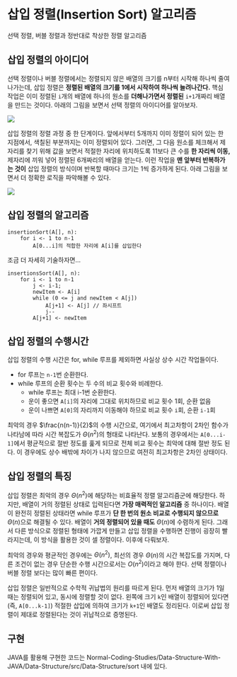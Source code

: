 # 삽입 정렬(Insertion Sort) 알고리즘
선택 정렬, 버블 정렬과 정반대로 착상한 정렬 알고리즘

## 삽입 정렬의 아이디어
선택 정렬이나 버블 정렬에서는 정렬되지 않은 배열의 크기를 n부터 시작해 하나씩 줄여나가는데, 삽입
정렬은 **정렬된 배열의 크기를 1에서 시작하여 하나씩 늘려나간다.** 핵심 작업은 이미 정렬된 `i`개의
배열에 하나의 원소를 **더해나가면서 정렬된** `i+1`개짜리 배열을 만드는 것이다. 아래의 그림을 
보면서 선택 정렬의 아이디어를 알아보자.

![](https://velog.velcdn.com/images/aoi-aoba/post/fdb07ce3-bc38-42f5-bffa-0aa75881ac6e/image.png)

삽입 정렬의 정렬 과정 중 한 단계이다. 앞에서부터 5개까지 이미 정렬이 되어 있는 한 지점에서, 색칠된
부분까지는 이미 정렬되어 있다. 그러면, 그 다음 원소를 체크해서 제자리를 찾기 위해 값을 보면서 적절한
자리에 위치하도록 11보다 큰 수를 **한 자리씩 이동,** 제자리에 끼워 넣어 정렬된 6개짜리의 배열을
얻는다. 이런 작업을 **맨 앞부터 반복하가는 것이** 삽입 정렬의 방식이며 반복할 때마다 크기는 1씩
증가하게 된다. 아래 그림을 보면서 더 정확한 로직을 파악해볼 수 있다.

![](https://velog.velcdn.com/images/aoi-aoba/post/d05afd75-72f1-4704-9765-5f97459f27d0/image.png)

## 삽입 정렬의 알고리즘
```
insertionSort(A[], n):
    for i <- 1 to n-1
        A[0...i]의 적합한 자리에 A[i]를 삽입한다
```
조금 더 자세히 기술하자면...
```
insertionsSort(A[], n):
    for i <- 1 to n-1
        j <- i-1;
        newItem <- A[i]
        while (0 <= j and newItem < A[j])
            A[j+1] <- A[j] // 좌시프트
            j--
        A[j+1] <- newItem
```

## 삽입 정렬의 수행시간
삽입 정렬의 수행 시간은 for, while 루프를 제외하면 사실상 상수 시간 작업들이다.
- for 루프는 `n-1`번 순환한다.
- while 루프의 순환 횟수는 두 수의 비교 횟수와 비례한다.
  - while 루프는 최대 i-1번 순환한다.
  - 운이 좋으면 `A[i]`의 자리에 그대로 위치하므로 비교 횟수 1회, 순환 없음
  - 운이 나쁘면 `A[0]`의 자리까지 이동해야 하므로 비교 횟수 `i`회, 순환 `i-1`회

최악의 경우 $\frac{n(n-1)}{2}$의 수행 시간으로, 여기에서 최고차항이 2차인 함수가 나타남에 따라 
시간 복잡도가 $\Theta(n^2)$의 형태로 나타난다. 보통의 경우에서는 `A[0...i-1]`에서 평균적으로 절반
정도를 훑게 되므로 전체 비교 횟수는 최악에 대해 절반 정도 된다. 이 경우에도 상수 배밖에 차이가 나지
않으므로 여전히 최고차항은 2차인 상태이다.

## 삽입 정렬의 특징
삽입 정렬은 최악의 경우 $\Theta(n^2)$에 해당하는 비효율적 정렬 알고리즘군에 해당한다. 하지만, 
배열이 거의 정렬된 상태로 입력된다면 **가장 매력적인 알고리즘** 중 하나이다. 배열이 완전히
정렬된 상태라면 while 루프가 **단 한 번의 원소 비교로 수행되지 않으므로** $\Theta(n)$으로
해결될 수 있다. 배열이 **거의 정렬되어 있을 때도** $\Theta(n)$에 수렴하게 된다. 그래서 다른
방식으로 정렬된 형태에 가깝게 만들고 삽입 정렬을 수행하면 진행이 굉장히 빨라지는데, 이 방식을
활용한 것이 셀 정렬이다. 이후에 다뤄보자.

최악의 경우와 평균적인 경우에는 $\Theta(n^2)$, 최선의 경우 $\Theta(n)$의 시간 복잡도를 가지며,
다른 조건이 없는 경우 단순한 수행 시간으로서는 $O(n^2)$이라고 해야 한다. 선택 정렬이나 버블 정렬
보다는 많이 빠른 편이다.

삽입 정렬은 일반적으로 수학적 귀납법의 원리를 따르게 된다. 먼저 배열의 크기가 1일 때는 정렬되어
있고, 동시에 정렬할 것이 없다. 왼쪽에 크기 `k`인 배열이 정렬되어 있다면 (즉, `A[0...k-1]`) 적절한
삽입에 의하여 크기가 `k+1`인 배열도 정리된다. 이로써 삽입 정렬이 제대로 정렬된다는 것이 귀납적으로
증명된다.

## 구현
JAVA를 활용해 구현한 코드는 Normal-Coding-Studies/Data-Structure-With-JAVA/Data-Structure/src/Data-Structure/sort 내에 있다.